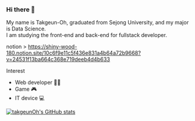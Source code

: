 ### Hi there 👋
My name is Takgeun-Oh, graduated from Sejong University, and my major is Data Science.
<br>I am studying the front-end and back-end for fullstack developer.

notion > https://shiny-wood-180.notion.site/10c6f9e11c5f436e831a4b64a72b9668?v=24531f13ba664c368e719deeb4d4b633

Interest
- Web developer 👨‍💻
- Game 🎮
- IT device 💻

[![takgeunOh's GitHub stats](https://github-readme-stats.vercel.app/api?username=takgeunOh)](https://github.com/anuraghazra/github-readme-stats)

<!--
**takgeunOh/takgeunOh** is a ✨ _special_ ✨ repository because its `README.md` (this file) appears on your GitHub profile.

Here are some ideas to get you started:

- 🔭 I’m currently working on ...
- 🌱 I’m currently learning ...
- 👯 I’m looking to collaborate on ...
- 🤔 I’m looking for help with ...
- 💬 Ask me about ...
- 📫 How to reach me: ...
- 😄 Pronouns: ...
- ⚡ Fun fact: ...
-->
